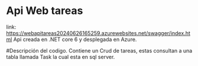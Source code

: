 # Api Web tareas 

link: https://webapitareas20240626165259.azurewebsites.net/swagger/index.html
Api creada en .NET core 6  y desplegada en Azure.

#Descripción del codigo.
Contiene un Crud de tareas, estas consultan a una tabla llamada Task la cual esta en sql server.
